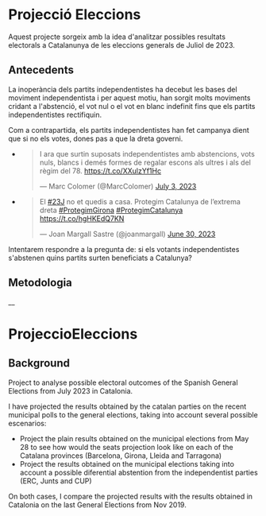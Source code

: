 # Projecció Eleccions

Aquest projecte sorgeix amb la idea d'analitzar possibles resultats electorals a Catalanunya de les eleccions generals de Juliol de 2023.

## Antecedents
La inoperància dels partits independentistes ha decebut les bases del moviment independentista i per aquest motiu, han sorgit molts moviments cridant a l'abstenció, el vot nul o el vot en blanc indefinit fins que els partits independentistes rectifiquin.

Com a contrapartida, els partits independentistes han fet campanya dient que si no els votes, dones pas a que la dreta governi. 
<ul>
<li><blockquote class="twitter-tweet"><p lang="ca" dir="ltr">I ara que surtin suposats independentistes amb abstencions, vots nuls, blancs i demés formes de regalar escons als ultres i als del règim del 78. <a href="https://t.co/XXulzYf1Hc">https://t.co/XXulzYf1Hc</a></p>&mdash; Marc Colomer (@MarcColomer) <a href="https://twitter.com/MarcColomer/status/1675866645753896961?ref_src=twsrc%5Etfw">July 3, 2023</a></blockquote> 
</li>
<li>
<blockquote class="twitter-tweet"><p lang="ca" dir="ltr">El <a href="https://twitter.com/hashtag/23J?src=hash&amp;ref_src=twsrc%5Etfw">#23J</a> no et quedis a casa. Protegim Catalunya de l’extrema dreta <a href="https://twitter.com/hashtag/ProtegimGirona?src=hash&amp;ref_src=twsrc%5Etfw">#ProtegimGirona</a> <a href="https://twitter.com/hashtag/ProtegimCatalunya?src=hash&amp;ref_src=twsrc%5Etfw">#ProtegimCatalunya</a> <a href="https://t.co/hgHKEdQ7KN">https://t.co/hgHKEdQ7KN</a></p>&mdash; Joan Margall Sastre (@joanmargall) <a href="https://twitter.com/joanmargall/status/1674680693572481026?ref_src=twsrc%5Etfw">June 30, 2023</a></blockquote> 
</li>
</ul>

Intentarem respondre a la pregunta de: si els votants independentistes s'abstenen quins partits surten beneficiats a Catalunya?

## Metodologia

__
# ProjeccioEleccions

## Background

Project to analyse possible electoral outcomes of the Spanish General Elections from July 2023 in Catalonia.

I have projected the results obtained by the catalan parties on the recent municipal polls to the general elections, taking into account several possible escenarios:
<ul>
    <li> Project the plain results obtained on the municipal elections from May 28 to see how would the seats projection look like on each of the Catalana provinces (Barcelona, Girona, Lleida and Tarragona) 
    </li>
    <li> Project the results obtained on the municipal elections taking into account a possible diferential abstention from the independentist parties (ERC, Junts and CUP)
    </li>
</ul>

On both cases, I compare the projected results with the results obtained in Catalonia on the last General Elections from Nov 2019. 



